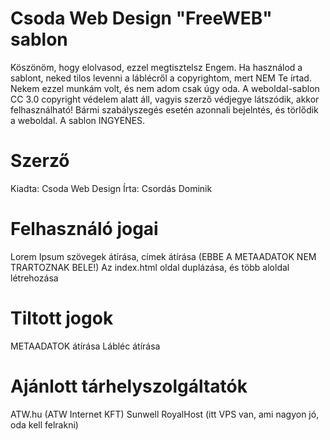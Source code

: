 # Csoda Web Design "FreeWEB" sablon
Köszönöm, hogy elolvasod, ezzel megtisztelsz Engem.
Ha használod a sablont, neked tilos levenni a láblécről a copyrightom, mert NEM Te írtad. 
Nekem ezzel munkám volt, és nem adom csak úgy oda. 
A weboldal-sablon CC 3.0 copyright védelem alatt áll, vagyis szerző védjegye látszódik, akkor felhasználható!
Bármi szabályszegés esetén azonnali bejelntés, és törlődik a weboldal. 
A sablon INGYENES.
# Szerző
Kiadta: Csoda Web Design
Írta: Csordás Dominik
# Felhasználó jogai
Lorem Ipsum szövegek átírása, címek átírása (EBBE A METAADATOK NEM TRARTOZNAK BELE!)
Az index.html oldal duplázása, és több aloldal létrehozása
# Tiltott jogok
METAADATOK átírása
Lábléc átírása
# Ajánlott tárhelyszolgáltatók
ATW.hu (ATW Internet KFT)
Sunwell
RoyalHost (itt VPS van, ami nagyon jó, oda kell felrakni)
